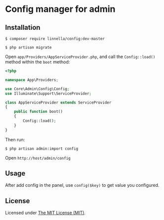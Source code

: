 Config manager for admin
========================

## Installation

```
$ composer require linnella/config:dev-master

$ php artisan migrate
```

Open `app/Providers/AppServiceProvider.php`, and call the `Config::load()` method within the `boot` method:

```php
<?php

namespace App\Providers;

use Core\Admin\Config\Config;
use Illuminate\Support\ServiceProvider;

class AppServiceProvider extends ServiceProvider
{
    public function boot()
    {
        Config::load();
    }
}
```

Then run: 

```
$ php artisan admin:import config
```

Open `http://host/admin/config`

## Usage

After add config in the panel, use `config($key)` to get value you configured.

License
------------
Licensed under [The MIT License (MIT)](LICENSE).
